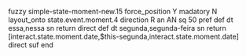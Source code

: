 fuzzy simple-state-moment-new.15
   force_position Y
   madatory N
   layout_onto state.event.moment.4
   direction R
   an AN
   sq 50
   pref 
   def 
    dt essa,nessa
    sn 
    return 
    direct 
   def 
    dt segunda,segunda-feira
    sn 
    return [interact.state.moment.date,$this-segunda,interact.state.moment.date]
    direct 
   suf 
end

